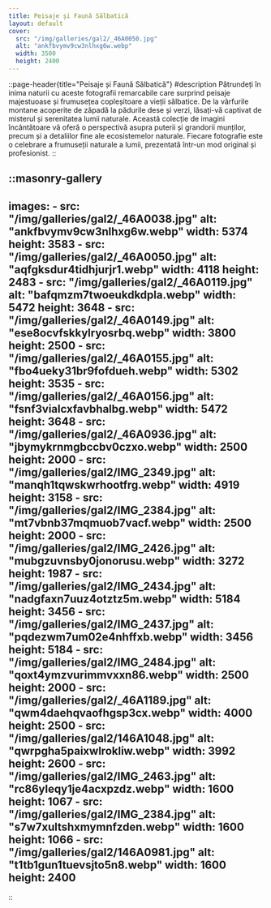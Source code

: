 ```yaml
---
title: Peisaje și Faună Sălbatică
layout: default
cover: 
  src: "/img/galleries/gal2/_46A0050.jpg"
  alt: "ankfbvymv9cw3nlhxg6w.webp"
  width: 3500
  height: 2400
---
```


::page-header{title="Peisaje și Faună Sălbatică"}
#description
Pătrundeți în inima naturii cu aceste fotografii remarcabile care surprind peisaje majestuoase și frumusețea copleșitoare a vieții sălbatice. De la vârfurile montane acoperite de zăpadă la pădurile dese și verzi, lăsați-vă captivat de misterul și serenitatea lumii naturale. Această colecție de imagini încântătoare vă oferă o perspectivă asupra puterii și grandorii munților, precum și a detaliilor fine ale ecosistemelor naturale. Fiecare fotografie este o celebrare a frumuseții naturale a lumii, prezentată într-un mod original și profesionist.
::

::masonry-gallery
---
  images:
    - src: "/img/galleries/gal2/_46A0038.jpg"
      alt: "ankfbvymv9cw3nlhxg6w.webp"
      width: 5374
      height: 3583
    - src: "/img/galleries/gal2/_46A0050.jpg"
      alt: "aqfgksdur4tidhjurjr1.webp"
      width: 4118
      height: 2483
    - src: "/img/galleries/gal2/_46A0119.jpg"
      alt: "bafqmzm7twoeukdkdpla.webp"
      width: 5472
      height: 3648
    - src: "/img/galleries/gal2/_46A0149.jpg"
      alt: "ese8ocvfskkylryosrbq.webp"
      width: 3800
      height: 2500
    - src: "/img/galleries/gal2/_46A0155.jpg"
      alt: "fbo4ueky31br9fofdueh.webp"
      width: 5302
      height: 3535
    - src: "/img/galleries/gal2/_46A0156.jpg"
      alt: "fsnf3vialcxfavbhalbg.webp"
      width: 5472
      height: 3648
    - src: "/img/galleries/gal2/_46A0936.jpg"
      alt: "jbymykrnmgbccbv0czxo.webp"
      width: 2500
      height: 2000
    - src: "/img/galleries/gal2/IMG_2349.jpg"
      alt: "manqh1tqwskwrhootfrg.webp"
      width: 4919
      height: 3158
    - src: "/img/galleries/gal2/IMG_2384.jpg"
      alt: "mt7vbnb37mqmuob7vacf.webp"
      width: 2500
      height: 2000
    - src: "/img/galleries/gal2/IMG_2426.jpg"
      alt: "mubgzuvnsby0jonorusu.webp"
      width: 3272
      height: 1987
    - src: "/img/galleries/gal2/IMG_2434.jpg"
      alt: "nadgfaxn7uuz4otztz5m.webp"
      width: 5184
      height: 3456
    - src: "/img/galleries/gal2/IMG_2437.jpg"
      alt: "pqdezwm7um02e4nhffxb.webp"
      width: 3456
      height: 5184
    - src: "/img/galleries/gal2/IMG_2484.jpg"
      alt: "qoxt4ymzvurimmvxxn86.webp"
      width: 2500
      height: 2000
    - src: "/img/galleries/gal2/_46A1189.jpg"
      alt: "qwm4daehqvaofhgsp3cx.webp"
      width: 4000
      height: 2500
    - src: "/img/galleries/gal2/146A1048.jpg"
      alt: "qwrpgha5paixwlrokliw.webp"
      width: 3992
      height: 2600
    - src: "/img/galleries/gal2/IMG_2463.jpg"
      alt: "rc86yleqy1je4acxpzdz.webp"
      width: 1600
      height: 1067
    - src: "/img/galleries/gal2/IMG_2384.jpg"
      alt: "s7w7xultshxmymnfzden.webp"
      width: 1600
      height: 1066
    - src: "/img/galleries/gal2/146A0981.jpg"
      alt: "t1tb1gun1tuevsjto5n8.webp"
      width: 1600
      height: 2400
---
::